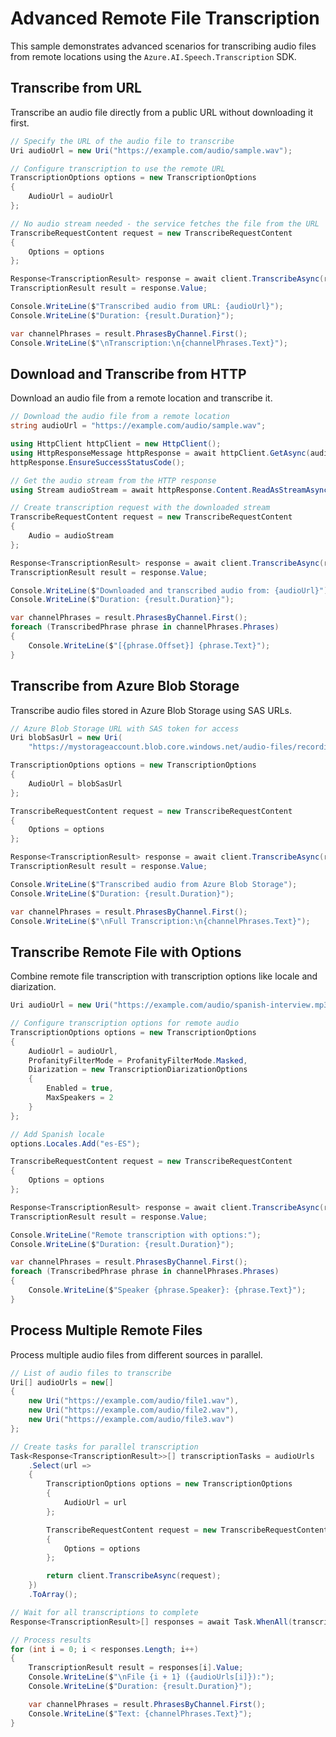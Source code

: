 # Advanced Remote File Transcription

This sample demonstrates advanced scenarios for transcribing audio files from remote locations using the `Azure.AI.Speech.Transcription` SDK.

## Transcribe from URL

Transcribe an audio file directly from a public URL without downloading it first.

```C# Snippet:TranscribeFromUrl
// Specify the URL of the audio file to transcribe
Uri audioUrl = new Uri("https://example.com/audio/sample.wav");

// Configure transcription to use the remote URL
TranscriptionOptions options = new TranscriptionOptions
{
    AudioUrl = audioUrl
};

// No audio stream needed - the service fetches the file from the URL
TranscribeRequestContent request = new TranscribeRequestContent
{
    Options = options
};

Response<TranscriptionResult> response = await client.TranscribeAsync(request);
TranscriptionResult result = response.Value;

Console.WriteLine($"Transcribed audio from URL: {audioUrl}");
Console.WriteLine($"Duration: {result.Duration}");

var channelPhrases = result.PhrasesByChannel.First();
Console.WriteLine($"\nTranscription:\n{channelPhrases.Text}");
```

## Download and Transcribe from HTTP

Download an audio file from a remote location and transcribe it.

```C# Snippet:TranscribeFromHttpStream
// Download the audio file from a remote location
string audioUrl = "https://example.com/audio/sample.wav";

using HttpClient httpClient = new HttpClient();
using HttpResponseMessage httpResponse = await httpClient.GetAsync(audioUrl);
httpResponse.EnsureSuccessStatusCode();

// Get the audio stream from the HTTP response
using Stream audioStream = await httpResponse.Content.ReadAsStreamAsync();

// Create transcription request with the downloaded stream
TranscribeRequestContent request = new TranscribeRequestContent
{
    Audio = audioStream
};

Response<TranscriptionResult> response = await client.TranscribeAsync(request);
TranscriptionResult result = response.Value;

Console.WriteLine($"Downloaded and transcribed audio from: {audioUrl}");
Console.WriteLine($"Duration: {result.Duration}");

var channelPhrases = result.PhrasesByChannel.First();
foreach (TranscribedPhrase phrase in channelPhrases.Phrases)
{
    Console.WriteLine($"[{phrase.Offset}] {phrase.Text}");
}
```

## Transcribe from Azure Blob Storage

Transcribe audio files stored in Azure Blob Storage using SAS URLs.

```C# Snippet:TranscribeFromBlobStorage
// Azure Blob Storage URL with SAS token for access
Uri blobSasUrl = new Uri(
    "https://mystorageaccount.blob.core.windows.net/audio-files/recording.wav?sv=2021-06-08&st=...");

TranscriptionOptions options = new TranscriptionOptions
{
    AudioUrl = blobSasUrl
};

TranscribeRequestContent request = new TranscribeRequestContent
{
    Options = options
};

Response<TranscriptionResult> response = await client.TranscribeAsync(request);
TranscriptionResult result = response.Value;

Console.WriteLine($"Transcribed audio from Azure Blob Storage");
Console.WriteLine($"Duration: {result.Duration}");

var channelPhrases = result.PhrasesByChannel.First();
Console.WriteLine($"\nFull Transcription:\n{channelPhrases.Text}");
```

## Transcribe Remote File with Options

Combine remote file transcription with transcription options like locale and diarization.

```C# Snippet:TranscribeRemoteFileWithOptions
Uri audioUrl = new Uri("https://example.com/audio/spanish-interview.mp3");

// Configure transcription options for remote audio
TranscriptionOptions options = new TranscriptionOptions
{
    AudioUrl = audioUrl,
    ProfanityFilterMode = ProfanityFilterMode.Masked,
    Diarization = new TranscriptionDiarizationOptions
    {
        Enabled = true,
        MaxSpeakers = 2
    }
};

// Add Spanish locale
options.Locales.Add("es-ES");

TranscribeRequestContent request = new TranscribeRequestContent
{
    Options = options
};

Response<TranscriptionResult> response = await client.TranscribeAsync(request);
TranscriptionResult result = response.Value;

Console.WriteLine("Remote transcription with options:");
Console.WriteLine($"Duration: {result.Duration}");

var channelPhrases = result.PhrasesByChannel.First();
foreach (TranscribedPhrase phrase in channelPhrases.Phrases)
{
    Console.WriteLine($"Speaker {phrase.Speaker}: {phrase.Text}");
}
```

## Process Multiple Remote Files

Process multiple audio files from different sources in parallel.

```C# Snippet:TranscribeMultipleRemoteFiles
// List of audio files to transcribe
Uri[] audioUrls = new[]
{
    new Uri("https://example.com/audio/file1.wav"),
    new Uri("https://example.com/audio/file2.wav"),
    new Uri("https://example.com/audio/file3.wav")
};

// Create tasks for parallel transcription
Task<Response<TranscriptionResult>>[] transcriptionTasks = audioUrls
    .Select(url =>
    {
        TranscriptionOptions options = new TranscriptionOptions
        {
            AudioUrl = url
        };

        TranscribeRequestContent request = new TranscribeRequestContent
        {
            Options = options
        };

        return client.TranscribeAsync(request);
    })
    .ToArray();

// Wait for all transcriptions to complete
Response<TranscriptionResult>[] responses = await Task.WhenAll(transcriptionTasks);

// Process results
for (int i = 0; i < responses.Length; i++)
{
    TranscriptionResult result = responses[i].Value;
    Console.WriteLine($"\nFile {i + 1} ({audioUrls[i]}):");
    Console.WriteLine($"Duration: {result.Duration}");

    var channelPhrases = result.PhrasesByChannel.First();
    Console.WriteLine($"Text: {channelPhrases.Text}");
}
```
